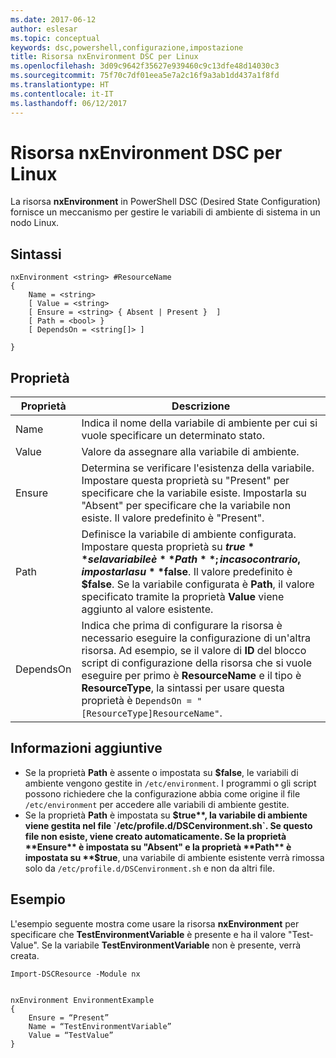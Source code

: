 ```yaml
---
ms.date: 2017-06-12
author: eslesar
ms.topic: conceptual
keywords: dsc,powershell,configurazione,impostazione
title: Risorsa nxEnvironment DSC per Linux
ms.openlocfilehash: 3d09c9642f35627e939460c9c13dfe48d14030c3
ms.sourcegitcommit: 75f70c7df01eea5e7a2c16f9a3ab1dd437a1f8fd
ms.translationtype: HT
ms.contentlocale: it-IT
ms.lasthandoff: 06/12/2017
---
```

<a id="dsc-for-linux-nxenvironment-resource" class="xliff"></a>
# Risorsa nxEnvironment DSC per Linux

La risorsa **nxEnvironment** in PowerShell DSC (Desired State Configuration) fornisce un meccanismo per gestire le variabili di ambiente di sistema in un nodo Linux.

<a id="syntax" class="xliff"></a>
## Sintassi

```
nxEnvironment <string> #ResourceName
{
    Name = <string>
    [ Value = <string>
    [ Ensure = <string> { Absent | Present }  ]
    [ Path = <bool> }
    [ DependsOn = <string[]> ]

}
```

<a id="properties" class="xliff"></a>
## Proprietà

|  Proprietà |  Descrizione | 
|---|---|
| Name| Indica il nome della variabile di ambiente per cui si vuole specificare un determinato stato.| 
| Value| Valore da assegnare alla variabile di ambiente.| 
| Ensure| Determina se verificare l'esistenza della variabile. Impostare questa proprietà su "Present" per specificare che la variabile esiste. Impostarla su "Absent" per specificare che la variabile non esiste. Il valore predefinito è "Present".| 
| Path| Definisce la variabile di ambiente configurata. Impostare questa proprietà su **$true** se la variabile è **Path**; in caso contrario, impostarla su **$false**. Il valore predefinito è **$false**. Se la variabile configurata è **Path**, il valore specificato tramite la proprietà **Value** viene aggiunto al valore esistente.| 
| DependsOn | Indica che prima di configurare la risorsa è necessario eseguire la configurazione di un'altra risorsa. Ad esempio, se il valore di **ID** del blocco script di configurazione della risorsa che si vuole eseguire per primo è **ResourceName** e il tipo è **ResourceType**, la sintassi per usare questa proprietà è `DependsOn = "[ResourceType]ResourceName"`.| 

<a id="additional-information" class="xliff"></a>
## Informazioni aggiuntive

* Se la proprietà **Path** è assente o impostata su **$false**, le variabili di ambiente vengono gestite in `/etc/environment`. I programmi o gli script possono richiedere che la configurazione abbia come origine il file `/etc/environment` per accedere alle variabili di ambiente gestite.
* Se la proprietà **Path** è impostata su **$true**, la variabile di ambiente viene gestita nel file `/etc/profile.d/DSCenvironment.sh`. Se questo file non esiste, viene creato automaticamente. Se la proprietà **Ensure** è impostata su "Absent" e la proprietà **Path** è impostata su **$true**, una variabile di ambiente esistente verrà rimossa solo da `/etc/profile.d/DSCenvironment.sh` e non da altri file.

<a id="example" class="xliff"></a>
## Esempio

L'esempio seguente mostra come usare la risorsa **nxEnvironment** per specificare che **TestEnvironmentVariable** è presente e ha il valore "Test-Value". Se la variabile **TestEnvironmentVariable** non è presente, verrà creata.

```
Import-DSCResource -Module nx 


nxEnvironment EnvironmentExample
{
    Ensure = “Present”
    Name = “TestEnvironmentVariable”
    Value = “TestValue”
}
```


